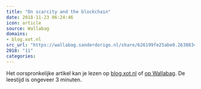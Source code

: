 ```yaml
---
title: "On scarcity and the blockchain"
date: 2018-11-23 06:24:46
icon: article
source: Wallabag
domains:
- blog.xot.nl
src_url: "https://wallabag.sanderdorigo.nl/share/626199fe25abe0.26388342"
2018: "11"
categories:
---
```

Het oorspronkelijke artikel kan je lezen op [blog.xot.nl](https://blog.xot.nl/2018/10/25/on-scarcity-and-the-blockchain/) of [op Wallabag](https://wallabag.sanderdorigo.nl/share/626199fe25abe0.26388342). De leestijd is ongeveer 3 minuten.